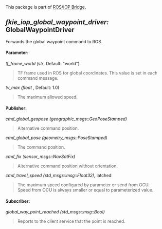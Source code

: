 This package is part of [ROS/IOP Bridge](https://github.com/fkie/iop_core/blob/master/README.md).


## _fkie_iop_global_waypoint_driver:_ GlobalWaypointDriver

Forwards the global waypoint command to ROS.

#### Parameter:

_tf_frame_world (str_, Default: "world")

> TF frame used in ROS for global coordinates. This value is set in each command message.

_tv_max (float_ , Default: 1.0)

> The maximum allowed speed.

#### Publisher:

_cmd_global_geopose (geographic_msgs::GeoPoseStamped)_

> Alternative command position.

_cmd_global_pose (geometry_msgs::PoseStamped)_

> The command position.

_cmd_fix (sensor_msgs::NavSatFix)_

> Alternative command position without orientation.

_cmd_travel_speed (std_msgs::msg::Float32)_, latched

> The maximum speed configured by parameter or send from OCU. Speed from OCU is always smaller or equal to parameterized value.

#### Subscriber:

_global_way_point_reached (std_msgs::msg::Bool)_

> Reports to the client service that the point is reached.

